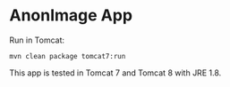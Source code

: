 # AnonImage App

Run in Tomcat:
```
mvn clean package tomcat7:run
```

This app is tested in Tomcat 7 and Tomcat 8 with JRE 1.8.